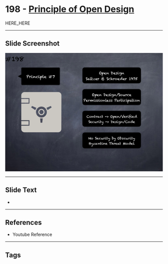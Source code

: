 # 198 - [Principle of Open Design](Principle%20of%20Open%20Design.md)

HERE_HERE

___
## Slide Screenshot
![0198.png](../images/pitfalls_and_best_practices201/198.png)
___
## Slide Text
- 
___
## References
- Youtube Reference
___
## Tags